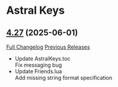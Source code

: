 # Astral Keys

## [4.27](https://github.com/astralguild/AstralKeys/tree/4.27) (2025-06-01)
[Full Changelog](https://github.com/astralguild/AstralKeys/compare/4.26...4.27) [Previous Releases](https://github.com/astralguild/AstralKeys/releases)

- Update AstralKeys.toc  
    Fix messaging bug  
- Update Friends.lua  
    Add missing string format specification  